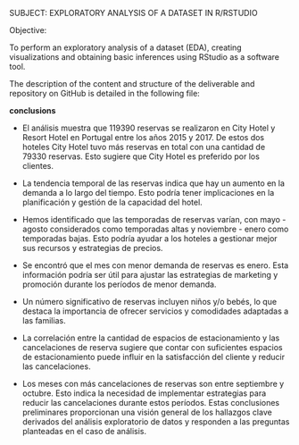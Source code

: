 SUBJECT: EXPLORATORY ANALYSIS OF A DATASET IN R/RSTUDIO

Objective:
                                                        
To perform an exploratory analysis of a dataset (EDA), creating visualizations and obtaining basic inferences using RStudio as a software tool.

The description of the content and structure of the deliverable and repository on GitHub is detailed in the following file:


**conclusions**

* El análisis muestra que 119390 reservas se realizaron en City Hotel y Resort Hotel en Portugal entre los años 2015 y 2017. De estos dos hoteles City Hotel tuvo más reservas en total con una cantidad de 79330 reservas. Esto sugiere que City Hotel es preferido por los clientes.

* La tendencia temporal de las reservas indica que hay un aumento en la demanda a lo largo del tiempo. Esto podría tener implicaciones en la planificación y gestión de la capacidad del hotel.

* Hemos identificado que las temporadas de reservas varían, con mayo - agosto considerados como temporadas altas y noviembre - enero como temporadas bajas. Esto podría ayudar a los hoteles a gestionar mejor sus recursos y estrategias de precios.

* Se encontró que el mes con menor demanda de reservas es enero. Esta información podría ser útil para ajustar las estrategias de marketing y promoción durante los períodos de menor demanda.

* Un número significativo de reservas incluyen niños y/o bebés, lo que destaca la importancia de ofrecer servicios y comodidades adaptadas a las familias.


* La correlación entre la cantidad de espacios de estacionamiento y las cancelaciones de reserva sugiere que contar con suficientes espacios de estacionamiento puede influir en la satisfacción del cliente y reducir las cancelaciones.


* Los meses con más cancelaciones de reservas son entre septiembre y octubre. Esto indica la necesidad de implementar estrategias para reducir las cancelaciones durante estos períodos.
Estas conclusiones preliminares proporcionan una visión general de los hallazgos clave derivados del análisis exploratorio de datos y responden a las preguntas planteadas en el caso de análisis.
